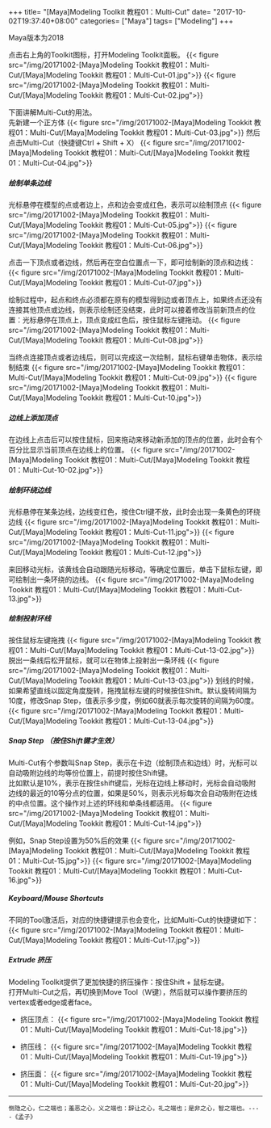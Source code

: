 +++
title= "[Maya]Modeling Toolkit 教程01：Multi-Cut"
date= "2017-10-02T19:37:40+08:00"
categories= ["Maya"]
tags= ["Modeling"]
+++

Maya版本为2018

点击右上角的Toolkit图标，打开Modeling Toolkit面板。
{{< figure src="/img/20171002-[Maya]Modeling Tookkit 教程01：Multi-Cut/[Maya]Modeling Tookkit 教程01：Multi-Cut-01.jpg">}}
{{< figure src="/img/20171002-[Maya]Modeling Tookkit 教程01：Multi-Cut/[Maya]Modeling Tookkit 教程01：Multi-Cut-02.jpg">}}

下面讲解Multi-Cut的用法。  
先新建一个正方体
{{< figure src="/img/20171002-[Maya]Modeling Tookkit 教程01：Multi-Cut/[Maya]Modeling Tookkit 教程01：Multi-Cut-03.jpg">}}
然后点击Multi-Cut（快捷键Ctrl + Shift + X）
{{< figure src="/img/20171002-[Maya]Modeling Tookkit 教程01：Multi-Cut/[Maya]Modeling Tookkit 教程01：Multi-Cut-04.jpg">}}

##### 绘制单条边线
光标悬停在模型的点或者边上，点和边会变成红色，表示可以绘制顶点
{{< figure src="/img/20171002-[Maya]Modeling Tookkit 教程01：Multi-Cut/[Maya]Modeling Tookkit 教程01：Multi-Cut-05.jpg">}}
{{< figure src="/img/20171002-[Maya]Modeling Tookkit 教程01：Multi-Cut/[Maya]Modeling Tookkit 教程01：Multi-Cut-06.jpg">}}

点击一下顶点或者边线，然后再在空白位置点一下，即可绘制新的顶点和边线：
{{< figure src="/img/20171002-[Maya]Modeling Tookkit 教程01：Multi-Cut/[Maya]Modeling Tookkit 教程01：Multi-Cut-07.jpg">}}

绘制过程中，起点和终点必须都在原有的模型得到边或者顶点上，如果终点还没有连接其他顶点或边线，则表示绘制还没结束，此时可以接着修改当前新顶点的位置：光标悬停在顶点上，顶点变成红色后，按住鼠标左键拖动。
{{< figure src="/img/20171002-[Maya]Modeling Tookkit 教程01：Multi-Cut/[Maya]Modeling Tookkit 教程01：Multi-Cut-08.jpg">}}

当终点连接顶点或者边线后，则可以完成这一次绘制，鼠标右键单击物体，表示绘制结束
{{< figure src="/img/20171002-[Maya]Modeling Tookkit 教程01：Multi-Cut/[Maya]Modeling Tookkit 教程01：Multi-Cut-09.jpg">}}
{{< figure src="/img/20171002-[Maya]Modeling Tookkit 教程01：Multi-Cut/[Maya]Modeling Tookkit 教程01：Multi-Cut-10.jpg">}}

##### 边线上添加顶点
在边线上点击后可以按住鼠标，回来拖动来移动新添加的顶点的位置，此时会有个百分比显示当前顶点在边线上的位置。
{{< figure src="/img/20171002-[Maya]Modeling Tookkit 教程01：Multi-Cut/[Maya]Modeling Tookkit 教程01：Multi-Cut-10-02.jpg">}}

##### 绘制环绕边线
光标悬停在某条边线，边线变红色，按住Ctrl键不放，此时会出现一条黄色的环绕边线
{{< figure src="/img/20171002-[Maya]Modeling Tookkit 教程01：Multi-Cut/[Maya]Modeling Tookkit 教程01：Multi-Cut-11.jpg">}}
{{< figure src="/img/20171002-[Maya]Modeling Tookkit 教程01：Multi-Cut/[Maya]Modeling Tookkit 教程01：Multi-Cut-12.jpg">}}

来回移动光标，该黄线会自动跟随光标移动，等确定位置后，单击下鼠标左键，即可绘制出一条环绕的边线。
{{< figure src="/img/20171002-[Maya]Modeling Tookkit 教程01：Multi-Cut/[Maya]Modeling Tookkit 教程01：Multi-Cut-13.jpg">}}


##### 绘制投射环线
按住鼠标左键拖拽
{{< figure src="/img/20171002-[Maya]Modeling Tookkit 教程01：Multi-Cut/[Maya]Modeling Tookkit 教程01：Multi-Cut-13-02.jpg">}}
脱出一条线后松开鼠标，就可以在物体上投射出一条环线
{{< figure src="/img/20171002-[Maya]Modeling Tookkit 教程01：Multi-Cut/[Maya]Modeling Tookkit 教程01：Multi-Cut-13-03.jpg">}}
划线的时候，如果希望直线以固定角度旋转，拖拽鼠标左键的时候按住Shift。默认旋转间隔为10度，修改Snap Step，值表示多少度，例如60就表示每次旋转的间隔为60度。
{{< figure src="/img/20171002-[Maya]Modeling Tookkit 教程01：Multi-Cut/[Maya]Modeling Tookkit 教程01：Multi-Cut-13-04.jpg">}}

##### Snap Step （按住Shift键才生效）
Multi-Cut有个参数叫Snap Step，表示在卡边（绘制顶点和边线）时，光标可以自动吸附边线的均等份位置上，前提时按住Shift键。  
比如默认是10%，表示在按住shift键后，光标在边线上移动时，光标会自动吸附边线的最近的10等分点的位置，如果是50%，则表示光标每次会自动吸附在边线的中点位置。这个操作对上述的环线和单条线都适用。
{{< figure src="/img/20171002-[Maya]Modeling Tookkit 教程01：Multi-Cut/[Maya]Modeling Tookkit 教程01：Multi-Cut-14.jpg">}}

例如，Snap Step设置为50%后的效果
{{< figure src="/img/20171002-[Maya]Modeling Tookkit 教程01：Multi-Cut/[Maya]Modeling Tookkit 教程01：Multi-Cut-15.jpg">}}
{{< figure src="/img/20171002-[Maya]Modeling Tookkit 教程01：Multi-Cut/[Maya]Modeling Tookkit 教程01：Multi-Cut-16.jpg">}}

##### Keyboard/Mouse Shortcuts
不同的Tool激活后，对应的快捷键提示也会变化，比如Multi-Cut的快捷键如下：
{{< figure src="/img/20171002-[Maya]Modeling Tookkit 教程01：Multi-Cut/[Maya]Modeling Tookkit 教程01：Multi-Cut-17.jpg">}}

##### Extrude 挤压
Modeling Toolkit提供了更加快捷的挤压操作：按住Shift + 鼠标左键。  
打开Multi-Cut之后，再切换到Move Tool（W键），然后就可以操作要挤压的vertex或者edge或者face。

+ 挤压顶点：
{{< figure src="/img/20171002-[Maya]Modeling Tookkit 教程01：Multi-Cut/[Maya]Modeling Tookkit 教程01：Multi-Cut-18.jpg">}}

+ 挤压线：
{{< figure src="/img/20171002-[Maya]Modeling Tookkit 教程01：Multi-Cut/[Maya]Modeling Tookkit 教程01：Multi-Cut-19.jpg">}}

+ 挤压面：
{{< figure src="/img/20171002-[Maya]Modeling Tookkit 教程01：Multi-Cut/[Maya]Modeling Tookkit 教程01：Multi-Cut-20.jpg">}}

***
`恻隐之心，仁之端也；羞恶之心，义之端也：辞让之心，礼之端也；是非之心，智之端也。----《孟子》`
